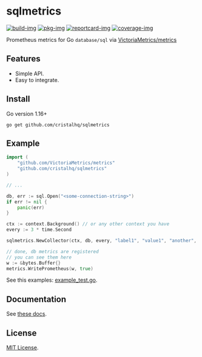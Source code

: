 # sqlmetrics

[![build-img]][build-url]
[![pkg-img]][pkg-url]
[![reportcard-img]][reportcard-url]
[![coverage-img]][coverage-url]

Prometheus metrics for Go `database/sql` via [VictoriaMetrics/metrics](https://github.com/VictoriaMetrics/metrics)

## Features

* Simple API.
* Easy to integrate.

## Install

Go version 1.16+

```
go get github.com/cristalhq/sqlmetrics
```

## Example

```go
import (
    "github.com/VictoriaMetrics/metrics"
    "github.com/cristalhq/sqlmetrics"
)

// ...

db, err := sql.Open("<some-connection-string>")
if err != nil {
    panic(err)
}

ctx := context.Background() // or any other context you have
every := 3 * time.Second

sqlmetrics.NewCollector(ctx, db, every, "label1", "value1", "another", "etc")

// done, db metrics are registered
// you can see them here
w := &bytes.Buffer{}
metrics.WritePrometheus(w, true)
```

See this examples: [example_test.go](https://github.com/cristalhq/sqlmetrics/blob/main/example_test.go).

## Documentation

See [these docs][pkg-url].

## License

[MIT License](LICENSE).

[build-img]: https://github.com/cristalhq/sqlmetrics/workflows/build/badge.svg
[build-url]: https://github.com/cristalhq/sqlmetrics/actions
[pkg-img]: https://pkg.go.dev/badge/cristalhq/sqlmetrics
[pkg-url]: https://pkg.go.dev/github.com/cristalhq/sqlmetrics
[reportcard-img]: https://goreportcard.com/badge/cristalhq/sqlmetrics
[reportcard-url]: https://goreportcard.com/report/cristalhq/sqlmetrics
[coverage-img]: https://codecov.io/gh/cristalhq/sqlmetrics/branch/main/graph/badge.svg
[coverage-url]: https://codecov.io/gh/cristalhq/sqlmetrics
